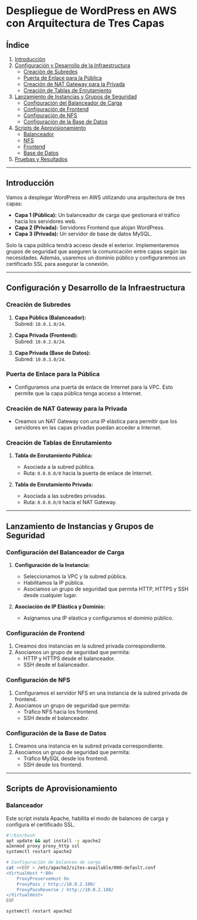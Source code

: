 # Despliegue de WordPress en AWS con Arquitectura de Tres Capas

## Índice
1. [Introducción](#introducción)
2. [Configuración y Desarrollo de la Infraestructura](#configuración-y-desarrollo-de-la-infraestructura)
   - [Creación de Subredes](#creación-de-subredes)
   - [Puerta de Enlace para la Pública](#puerta-de-enlace-para-la-pública)
   - [Creación de NAT Gateway para la Privada](#creación-de-nat-gateway-para-la-privada)
   - [Creación de Tablas de Enrutamiento](#creación-de-tablas-de-enrutamiento)
3. [Lanzamiento de Instancias y Grupos de Seguridad](#lanzamiento-de-instancias-y-grupos-de-seguridad)
   - [Configuración del Balanceador de Carga](#configuración-del-balanceador-de-carga)
   - [Configuración de Frontend](#configuración-de-frontend)
   - [Configuración de NFS](#configuración-de-nfs)
   - [Configuración de la Base de Datos](#configuración-de-la-base-de-datos)
4. [Scripts de Aprovisionamiento](#scripts-de-aprovisionamiento)
   - [Balanceador](#balanceador)
   - [NFS](#nfs)
   - [Frontend](#frontend)
   - [Base de Datos](#base-de-datos)
5. [Pruebas y Resultados](#pruebas-y-resultados)

---

## Introducción

Vamos a desplegar WordPress en AWS utilizando una arquitectura de tres capas:
- **Capa 1 (Pública):** Un balanceador de carga que gestionará el tráfico hacia los servidores web.
- **Capa 2 (Privada):** Servidores Frontend que alojan WordPress.
- **Capa 3 (Privada):** Un servidor de base de datos MySQL.

Solo la capa pública tendrá acceso desde el exterior. Implementaremos grupos de seguridad que aseguren la comunicación entre capas según las necesidades. Además, usaremos un dominio público y configuraremos un certificado SSL para asegurar la conexión.

---

## Configuración y Desarrollo de la Infraestructura

### Creación de Subredes

1. **Capa Pública (Balanceador):**  
   Subred: `10.0.1.0/24`.

2. **Capa Privada (Frontend):**  
   Subred: `10.0.2.0/24`.

3. **Capa Privada (Base de Datos):**  
   Subred: `10.0.3.0/24`.

### Puerta de Enlace para la Pública

- Configuramos una puerta de enlace de Internet para la VPC. Esto permite que la capa pública tenga acceso a Internet.

### Creación de NAT Gateway para la Privada

- Creamos un NAT Gateway con una IP elástica para permitir que los servidores en las capas privadas puedan acceder a Internet.

### Creación de Tablas de Enrutamiento

1. **Tabla de Enrutamiento Pública:**
   - Asociada a la subred pública.
   - Ruta: `0.0.0.0/0` hacia la puerta de enlace de Internet.

2. **Tabla de Enrutamiento Privada:**
   - Asociada a las subredes privadas.
   - Ruta: `0.0.0.0/0` hacia el NAT Gateway.

---

## Lanzamiento de Instancias y Grupos de Seguridad

### Configuración del Balanceador de Carga

1. **Configuración de la Instancia:**
   - Seleccionamos la VPC y la subred pública.
   - Habilitamos la IP pública.
   - Asociamos un grupo de seguridad que permita HTTP, HTTPS y SSH desde cualquier lugar.

2. **Asociación de IP Elástica y Dominio:**
   - Asignamos una IP elástica y configuramos el dominio público.

### Configuración de Frontend

1. Creamos dos instancias en la subred privada correspondiente.
2. Asociamos un grupo de seguridad que permita:
   - HTTP y HTTPS desde el balanceador.
   - SSH desde el balanceador.

### Configuración de NFS

1. Configuramos el servidor NFS en una instancia de la subred privada de frontend.
2. Asociamos un grupo de seguridad que permita:
   - Tráfico NFS hacia los frontend.
   - SSH desde el balanceador.

### Configuración de la Base de Datos

1. Creamos una instancia en la subred privada correspondiente.
2. Asociamos un grupo de seguridad que permita:
   - Tráfico MySQL desde los frontend.
   - SSH desde los frontend.

---

## Scripts de Aprovisionamiento

### Balanceador

Este script instala Apache, habilita el modo de balanceo de carga y configura el certificado SSL.

```bash
#!/bin/bash
apt update && apt install -y apache2
a2enmod proxy proxy_http ssl
systemctl restart apache2

# Configuración de balanceo de carga
cat <<EOF > /etc/apache2/sites-available/000-default.conf
<VirtualHost *:80>
    ProxyPreserveHost On
    ProxyPass / http://10.0.2.100/
    ProxyPassReverse / http://10.0.2.100/
</VirtualHost>
EOF

systemctl restart apache2
